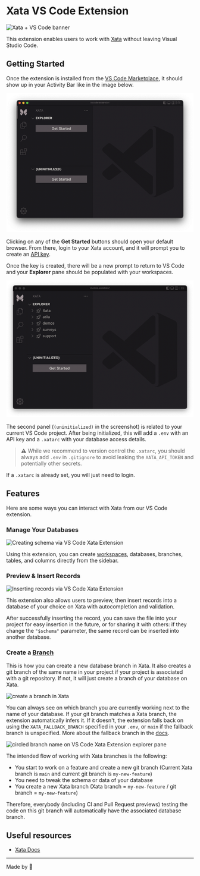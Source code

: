 # Xata VS Code Extension

![Xata + VS Code banner](https://user-images.githubusercontent.com/1761469/180163941-94a75bdd-6d3f-4a0c-bf53-1f5dbe4d45ef.png)

This extension enables users to work with [Xata](https://xata.io) without leaving Visual Studio Code.

## Getting Started

Once the extension is installed from the [VS Code Marketplace](https://marketplace.visualstudio.com/items?itemName=xata.xata), it should show up in your Activity Bar like in the image below.

![Setup view for the VSCode Extension](https://raw.githubusercontent.com/xataio/vscode-extension/5a541d1c7d9ec0327dee5f6f3ebece2500ec27df/doc/get-started-view.png)

Clicking on any of the **Get Started** buttons should open your default browser. From there, login to your Xata account, and it will prompt you to create an [API key](https://docs.xata.io/concepts/api-keys).

Once the key is created, there will be a new prompt to return to VS Code and your **Explorer** pane should be populated with your workspaces.

![List of workspaces on Xata VSCode Extension](https://github.com/xataio/vscode-extension/raw/main/doc/workspaces-view.png)

The second panel (`(uninitialized)` in the screenshot) is related to your current VS Code project. After being initialized, this will add a `.env` with an API key and a `.xatarc` with your database access details.

> ⚠️ While we recommend to version control the `.xatarc`, you should always add `.env` in `.gitignore` to avoid leaking the `XATA_API_TOKEN` and potentially other secrets.

If a `.xatarc` is already set, you will just need to login.

## Features

Here are some ways you can interact with Xata from our VS Code extension.

### Manage Your Databases

![Creating schema via VS Code Xata Extension](https://raw.githubusercontent.com/xataio/vscode-extension/5a541d1c7d9ec0327dee5f6f3ebece2500ec27df/doc/create-schema.gif)

Using this extension, you can create [workspaces](https://docs.xata.io/concepts/workspaces), databases, branches, tables, and columns directly from the sidebar.

### Preview & Insert Records

![Inserting records via VS Code Xata Extension](https://raw.githubusercontent.com/xataio/vscode-extension/5a541d1c7d9ec0327dee5f6f3ebece2500ec27df/doc/insert-preview-records.gif)

This extension also allows users to preview, then insert records into a database of your choice on Xata with autocompletion and validation.

After successfully inserting the record, you can save the file into your project for easy insertion in the future, or for sharing it with others: if they change the `"$schema"` parameter, the same record can be inserted into another database.

### Create a [Branch](https://docs.xata.io/concepts/branches)

This is how you can create a new database branch in Xata. It also creates a git branch of the same name in your project if your project is associated with a git repository. If not, it will just create a branch of your database on Xata.

![create a branch in Xata](https://github.com/xataio/vscode-extension/blob/5a541d1c7d9ec0327dee5f6f3ebece2500ec27df/doc/create-branch.gif)

You can always see on which branch you are currently working next to the name of your database. If your git branch matches a Xata branch, the extension automatically infers it. If it doesn't, the extension falls back on using the `XATA_FALLBACK_BRANCH` specified in your `.env`, or `main` if the fallback branch is unspecified. More about the fallback branch in the [docs](https://docs.xata.io/cli/getting-started#:~:text=fallback%20branch).

![circled branch name on VS Code Xata Extension explorer pane](https://user-images.githubusercontent.com/9947422/180236005-49c4d470-ab15-4867-bc5f-08b37813d82d.png)

The intended flow of working with Xata branches is the following:

- You start to work on a feature and create a new git branch (Current Xata branch is `main` and current git branch is `my-new-feature`)
- You need to tweak the schema or data of your database
- You create a new Xata branch (Xata branch = `my-new-feature` / git branch = `my-new-feature`)

Therefore, everybody (including CI and Pull Request previews) testing the code on this git branch will automatically have the associated database branch.

## Useful resources

- [Xata Docs](https://docs.xata.io)

---

Made by 🦋
